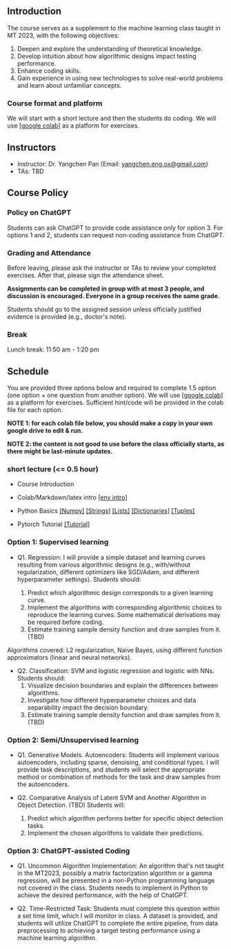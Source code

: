 

## Introduction

The course serves as a supplement to the machine learning class taught in MT 2023, with the following objectives:

1. Deepen and explore the understanding of theoretical knowledge.
2. Develop intuition about how algorithmic designs impact testing performance.
3. Enhance coding skills.
4. Gain experience in using new technologies to solve real-world problems and learn about unfamiliar concepts.

### Course format and platform

We will start with a short lecture and then the students do coding. We will use [[google colab]](https://colab.research.google.com/) as a platform for exercises.  
                
## Instructors

- Instructor: Dr. Yangchen Pan (Email: yangchen.eng.ox@gmail.com)
- TAs: TBD

## Course Policy

### Policy on ChatGPT

Students can ask ChatGPT to provide code assistance only for option 3. For options 1 and 2, students can request non-coding assistance from ChatGPT.

### Grading and Attendance

Before leaving, please ask the instructor or TAs to review your completed exercises. After that, please sign the attendance sheet.

**Assignments can be completed in group with at most 3 people, and discussion is encouraged. Everyone in a group receives the same grade.**

Students should go to the assigned session unless officially justified evidence is provided (e.g., doctor's note). 

### Break

Lunch break: 11:50 am - 1:20 pm

## Schedule

You are provided three options below and required to complete 1.5 option (one option + one question from another option). We will use [[google colab]](https://colab.research.google.com/) as a platform for exercises. Sufficient hint/code will be provided in the colab file for each option. 

**NOTE 1: for each colab file below, you should make a copy in your own google drive to edit & run.**

**NOTE 2: the content is not good to use before the class officially starts, as there might be last-minute updates.**

### short lecture (<= 0.5 hour)

- Course Introduction

- Colab/Markdown/latex intro [[env intro]](https://colab.research.google.com/drive/1DHVIdXVouXhQmnusmR-JLGBqT2_TsxCF?usp=sharing) 

- Python Basics 
[[Numpy]](https://colab.research.google.com/drive/1N_LQdkRL-PrQqtrUtKOXDDRxKW7Whioh?usp=sharing)
[[Strings]](https://colab.research.google.com/drive/16QB0e6reXr0aYg3QMJbb2Kjpd93cZ1qJ?usp=sharing)
[[Lists]](https://colab.research.google.com/drive/1cHDaCeHUbNzV-zHpYPRBMNohL4dbxeqB?usp=sharing)
[[Dictionaries]](https://colab.research.google.com/drive/1pofof5pxzbliUlgZOKAA5LdA6YMqGGuK?usp=sharing)
[[Tuples]](https://colab.research.google.com/drive/1nqqTPS9GZYyQ9rdCPbMZFWoKdmjtFZv9?usp=sharing)

- Pytorch Tutorial [[Tutorial]]()

### Option 1: Supervised learning

- Q1. Regression: I will provide a simple dataset and learning curves resulting from various algorithmic designs (e.g., with/without regularization, different optimizers like SGD/Adam, and different hyperparameter settings). Students should:

  1. Predict which algorithmic design corresponds to a given learning curve.
  2. Implement the algorithms with corresponding algorithmic choices to reproduce the learning curves. Some mathematical derivations may be required before coding.
  3. Estimate training sample density function and draw samples from it.  (TBD)

Algorithms covered: L2 regularization, Naive Bayes, using different function approximators (linear and neural networks).

- Q2. Classification: SVM and logistic regression and logistic with NNs. Students should:
  1. Visualize decision boundaries and explain the differences between algorithms.
  2. Investigate how different hyperparameter choices and data separability impact the decision boundary.
  3. Estimate training sample density function and draw samples from it.  (TBD)

### Option 2: Semi/Unsupervised learning

- Q1. Generative Models. Autoencoders: Students will implement various autoencoders, including sparse, denoising, and conditional types. I will provide task descriptions, and students will select the appropriate method or combination of methods for the task and draw samples from the autoencoders. 

- Q2. Comparative Analysis of Latent SVM and Another Algorithm in Object Detection. (TBD) Students will:
  1. Predict which algorithm performs better for specific object detection tasks.
  2. Implement the chosen algorithms to validate their predictions.

### Option 3: ChatGPT-assisted Coding

- Q1. Uncommon Algorithm Implementation: An algorithm that's not taught in the MT2023, possibly a matrix factorization algorithm or a gamma regression, will be presented in a non-Python programming language not covered in the class. Students needs to implement in Python to achieve the desired performance, with the help of ChatGPT.

- Q2. Time-Restricted Task: Students must complete this question within a set time limit, which I will monitor in class. A dataset is provided, and students will utilize ChatGPT to complete the entire pipeline, from data preprocessing to achieving a target testing performance using a machine learning algorithm.
